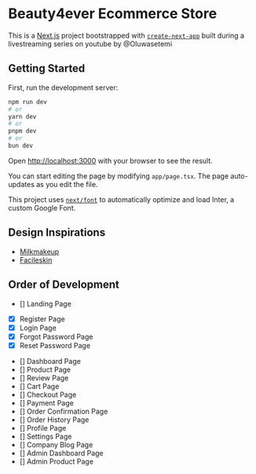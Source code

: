 # Beauty4ever Ecommerce Store

This is a [Next.js](https://nextjs.org/) project bootstrapped with [`create-next-app`](https://github.com/vercel/next.js/tree/canary/packages/create-next-app) built during a livestreaming series on youtube by @Oluwasetemi

## Getting Started

First, run the development server:

```bash
npm run dev
# or
yarn dev
# or
pnpm dev
# or
bun dev
```

Open [http://localhost:3000](http://localhost:3000) with your browser to see the result.

You can start editing the page by modifying `app/page.tsx`. The page auto-updates as you edit the file.

This project uses [`next/font`](https://nextjs.org/docs/basic-features/font-optimization) to automatically optimize and load Inter, a custom Google Font.

## Design Inspirations

- [Milkmakeup](https://milkmakeup.com/)
- [Facileskin](https://facileskin.com/)

## Order of Development

- [] Landing Page
- [x] Register Page
- [x] Login Page
- [x] Forgot Password Page
- [x] Reset Password Page
- [] Dashboard Page
- [] Product Page
- [] Review Page
- [] Cart Page
- [] Checkout Page
- [] Payment Page
- [] Order Confirmation Page
- [] Order History Page
- [] Profile Page
- [] Settings Page
- [] Company Blog Page
- [] Admin Dashboard Page
- [] Admin Product Page
